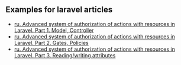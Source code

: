 
## Examples for laravel articles

- [ru. Advanced system of authorization of actions with resources in Laravel. Part 1. Model, Controller](https://habr.com/ru/post/497220/)
- [ru. Advanced system of authorization of actions with resources in Laravel. Part 2. Gates, Policies](https://habr.com/ru/post/497834/)
- [ru. Advanced system of authorization of actions with resources in Laravel. Part 3. Reading/writing attributes](https://habr.com/ru/post/499112/)
